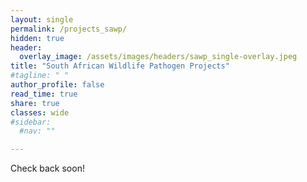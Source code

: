 ```yaml
---
layout: single
permalink: /projects_sawp/
hidden: true
header:
  overlay_image: /assets/images/headers/sawp_single-overlay.jpeg
title: "South African Wildlife Pathogen Projects"
#tagline: " "   
author_profile: false
read_time: true
share: true
classes: wide
#sidebar:
  #nav: ""

---
```


Check back soon!
